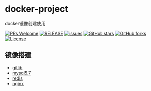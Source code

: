 # docker-project
docker镜像创建使用

[![PRs Welcome](https://img.shields.io/badge/PRs-welcome-brightgreen.svg)](https://github.com/xuegangliu/docker-project/pulls)
[![RELEASE](https://img.shields.io/github/release/xuegangliu/docker-project.svg)](https://github.com/xuegangliu/docker-project/releases)
[![issues](https://img.shields.io/github/issues/xuegangliu/docker-project.svg)](https://github.com/xuegangliu/docker-project/issues)
[![GitHub stars](https://img.shields.io/github/stars/xuegangliu/docker-project.svg?style=social&label=Stars)](https://github.com/xuegangliu/docker-project)
[![GitHub forks](https://img.shields.io/github/forks/xuegangliu/docker-project.svg?style=social&label=Fork)](https://github.com/xuegangliu/docker-project)
[![License](https://img.shields.io/badge/license-MIT-blue.svg)](LICENSE)

## 镜像搭建
- [gitlib](gitlib/README.md)
- [mysql5.7](mysql-file/README.md)
- [redis](redis-file/README.md)
- [nginx](simple-nginx-docker/README.md)
